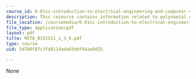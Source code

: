```yaml
---
course_id: 6-01sc-introduction-to-electrical-engineering-and-computer-science-i-spring-2011
description: This resource contains information related to polynomial class.
file_location: /coursemedia/6-01sc-introduction-to-electrical-engineering-and-computer-science-i-spring-2011/5d780f87c3fd8114ada93ddf44aa9d25_MIT6_01SCS11_1_3_6.pdf
file_type: application/pdf
layout: pdf
title: MIT6_01SCS11_1_3_6.pdf
type: course
uid: 5d780f87c3fd8114ada93ddf44aa9d25

---
```

None